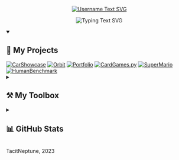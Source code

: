 <!-- https://readme-typing-svg.demolab.com/demo/ -->
<p align="center">
   <a href="https://github.com/74C17N3P7UN3">
      <img src="https://readme-typing-svg.demolab.com?font=Fira+Code&size=26&weight=600&duration=1&center=true&vCenter=true&repeat=false&height=26&lines=TacitNeptune%E2%80%89%F0%9F%91%A8%E2%80%8D%F0%9F%92%BB" alt="Username Text SVG">
   </a>
</p>
<p align="center">
  <img src="https://readme-typing-svg.demolab.com?font=Fira+Code&pause=1000&center=true&vCenter=true&repeat=false&height=20&lines=Hi+there!+I'm+TacitNeptune.;I'm+a+skilled+frontend+web+dev;and+a+software+engineer+too!;See+you+below+%F0%9F%98%8E" alt="Typing Text SVG">
</p>

<details open>
   <summary><h2>📘 My Projects</h2></summary>
   <!-- https://github.com/anuraghazra/github-readme-stats -->
   <div align="left">
      <a href="https://github.com/74C17N3P7UN3/CarShowcase"><img src="https://github-readme-stats.vercel.app/api/pin?username=74C17N3P7UN3&repo=CarShowcase&bg_color=20232A&title_color=36BCF7&text_color=FFFFFF&icon_color=36BCF7&hide_border=true" alt="CarShowcase"></a>
      <a href="https://github.com/74C17N3P7UN3/Orbit"><img src="https://github-readme-stats.vercel.app/api/pin?username=74C17N3P7UN3&repo=Orbit&bg_color=20232A&title_color=36BCF7&text_color=FFFFFF&icon_color=36BCF7&hide_border=true" alt="Orbit"></a>
      <a href="https://github.com/74C17N3P7UN3/Portfolio"><img src="https://github-readme-stats.vercel.app/api/pin?username=74C17N3P7UN3&repo=Portfolio&bg_color=20232A&title_color=36BCF7&text_color=FFFFFF&icon_color=36BCF7&hide_border=true" alt="Portfolio"></a>
      <a href="https://github.com/74C17N3P7UN3/ProNef"><img src="https://github-readme-stats.vercel.app/api/pin?username=74C17N3P7UN3&repo=ProNef&bg_color=20232A&title_color=36BCF7&text_color=FFFFFF&icon_color=36BCF7&hide_border=true" alt="CardGames.py"></a>
      <a href="https://github.com/74C17N3P7UN3/SuperMario"><img src="https://github-readme-stats.vercel.app/api/pin?username=74C17N3P7UN3&repo=SuperMario&bg_color=20232A&title_color=36BCF7&text_color=FFFFFF&icon_color=36BCF7&hide_border=true" alt="SuperMario"></a>
      <a href="https://github.com/74C17N3P7UN3/HumanBenchmark"><img src="https://github-readme-stats.vercel.app/api/pin?username=74C17N3P7UN3&repo=HumanBenchmark&bg_color=20232A&title_color=36BCF7&text_color=FFFFFF&icon_color=36BCF7&hide_border=true" alt="HumanBenchmark"></a>
   </div>
</details>

<details>
   <summary><h2>⚒️ My Toolbox</h2></summary>
   <!-- https://img.shields.io / https://custom-icon-badges.demolab.com -->
   <h4>👨‍💻 Programming and Markup</h4>
   <div align="left">
      <img alt="Bash" src="https://img.shields.io/badge/Bash-4EAA25.svg?logo=gnubash&logoColor=white">
      <img alt="C" src="https://custom-icon-badges.demolab.com/badge/C-03599C.svg?logo=c-in-hexagon&logoColor=white">
      <img alt="C++" src="https://img.shields.io/badge/C++-9C033A.svg?logo=cplusplus&logoColor=white">
      <img alt="C#" src="https://custom-icon-badges.demolab.com/badge/C%23-239120.svg?logo=cs2&logoColor=white">
      <img alt="CSS" src="https://img.shields.io/badge/CSS-1572B6.svg?logo=css3&logoColor=white">
      <img alt="Google Apps Script" src="https://custom-icon-badges.demolab.com/badge/Google%20Apps%20Script-02569B.svg?logo=gs&logoColor=white">
      <img alt="HTML" src="https://img.shields.io/badge/HTML5-E34F26.svg?logo=html5&logoColor=white">
      <img alt="Java" src="https://custom-icon-badges.demolab.com/badge/Java-007396.svg?logo=java&logoColor=white">
      <img alt="JavaScript" src="https://img.shields.io/badge/JavaScript-F7DF1E.svg?logo=javascript&logoColor=black">
      <img alt="JSON" src="https://img.shields.io/badge/JSON-fbc02d.svg?logo=json&logoColor=black">
      <img alt="LaTeX" src="https://img.shields.io/badge/LaTeX-008080.svg?logo=latex&logoColor=white">
      <img alt="Markdown" src="https://img.shields.io/badge/Markdown-000000.svg?logo=markdown&logoColor=white">
      <img alt="Node.js" src="https://img.shields.io/badge/Node.js-339933.svg?logo=node.js&logoColor=white">
      <img alt="PHP" src="https://img.shields.io/badge/PHP-777BB4.svg?logo=php&logoColor=white">
      <img alt="PowerShell" src="https://img.shields.io/badge/PowerShell-5391FE.svg?logo=powershell&logoColor=white">
      <img alt="Python" src="https://img.shields.io/badge/Python-3776AB.svg?logo=python&logoColor=white">
      <img alt="React" src="https://img.shields.io/badge/React-61DAFB.svg?logo=react&logoColor=black">
      <img alt="Redux" src="https://img.shields.io/badge/Redux-764ABC.svg?logo=redux&logoColor=white">
      <img alt="Sass" src="https://img.shields.io/badge/Sass-CC6699.svg?logo=sass&logoColor=white">
      <img alt="Scratch" src="https://img.shields.io/badge/Scratch-4D97FF.svg?logo=scratch&logoColor=white">
      <img alt="SVG" src="https://img.shields.io/badge/SVGs-FFB13B.svg?logo=svg&logoColor=black">
      <img alt="Tailwind CSS" src="https://img.shields.io/badge/Tailwind%20CSS-06B6D4.svg?logo=tailwindcss&logoColor=white">
      <img alt="TypeScript" src="https://img.shields.io/badge/TypeScript-3178C6.svg?logo=typescript&logoColor=white">
   </div>

   <h4>🧰 Frameworks & Libraries</h4>
   <div align="left">
      <img alt="Expo" src="https://img.shields.io/badge/Expo-000020.svg?logo=expo&logoColor=white">
      <img alt="Express.js" src="https://img.shields.io/badge/Express.js-404d59.svg?logo=express&logoColor=white">
      <img alt="Firebase" src="https://img.shields.io/badge/Firebase-FFCA28.svg?logo=firebase&logoColor=black">
      <img alt="Font Awesome" src="https://img.shields.io/badge/Font%20Awesome-528DD7.svg?logo=fontawesome&logoColor=white">
      <img alt="Fonts" src="https://img.shields.io/badge/Fonts-4285F4.svg?logo=googlefonts&logoColor=white">
      <img alt="Framer" src="https://img.shields.io/badge/Framer-0055FF.svg?logo=framer&logoColor=white">
      <img alt="MUI" src="https://img.shields.io/badge/MUI-007FFF.svg?logo=mui&logoColor=white">
      <img alt="Next.js" src="https://img.shields.io/badge/Next.js-000000.svg?logo=next.js&logoColor=white">
      <img alt="PostCSS" src="https://img.shields.io/badge/PostCSS-DD3A0A.svg?logo=postcss&logoColor=white">
      <img alt="Three.js" src="https://img.shields.io/badge/Three.js-000000.svg?logo=three.js&logoColor=white">
      <img alt="Vite.js" src="https://img.shields.io/badge/Vite.js-646CFF.svg?logo=vite&logoColor=white">
   </div>

   <h4>🖥️ Software and Tools</h4>
   <div align="left">
      <img alt="Android" src="https://img.shields.io/badge/Android-3DDC84.svg?logo=android&logoColor=white">
      <img alt="Android Studio" src="https://img.shields.io/badge/Android%20Studio-008678.svg?logo=androidstudio&logoColor=white">
      <img alt="Bitwarden" src="https://img.shields.io/badge/Bitwarden-175DDC.svg?logo=bitwarden&logoColor=white">
      <img alt="Chrome" src="https://img.shields.io/badge/Chrome-4285F4.svg?logo=googlechrome&logoColor=white">
      <img alt="Discord" src="https://img.shields.io/badge/Discord-5865F2.svg?logo=discord&logoColor=white">
      <img alt="Firefox" src="https://img.shields.io/badge/Firefox-FF7139.svg?logo=firefoxbrowser&logoColor=white">
      <img alt="Git" src="https://img.shields.io/badge/Git-F05032.svg?logo=git&logoColor=white">
      <img alt="GitHub Desktop" src="https://img.shields.io/badge/GitHub%20Desktop-8034A9.svg?logo=github&logoColor=white">
      <img alt="GitKraken" src="https://img.shields.io/badge/GitKraken-179287.svg?logo=gitkraken&logoColor=white">
      <img alt="Sheets" src="https://img.shields.io/badge/Sheets-34A853.svg?logo=googlesheets&logoColor=white">
      <img alt="IntelliJ IDEA" src="https://img.shields.io/badge/IntelliJ%20IDEA-087CFA.svg?logo=intellijidea&logoColor=white">
      <img alt="Jupyter" src="https://img.shields.io/badge/Jupyter-F37626.svg?logo=jupyter&logoColor=white">
      <img alt="Kali Linux" src="https://img.shields.io/badge/Kali%20Linux-557C94.svg?logo=kalilinux&logoColor=white">
      <img alt="Netlify" src="https://img.shields.io/badge/Netlify-00C7B7.svg?logo=netlify&logoColor=white">
      <img alt="PyCharm" src="https://img.shields.io/badge/PyCharm-1FD58F.svg?logo=pycharm&logoColor=white">
      <img alt="Spotify" src="https://img.shields.io/badge/Spotify-1DB954.svg?logo=spotify&logoColor=white">
      <img alt="Stack Overflow" src="https://img.shields.io/badge/Stack%20Overflow-F58025.svg?logo=stackoverflow&logoColor=white">
      <img alt="Vercel" src="https://img.shields.io/badge/Vercel-000000.svg?logo=vercel&logoColor=white">
      <img alt="VS Code" src="https://img.shields.io/badge/VS%20Code-007ACC.svg?logo=visualstudiocode&logoColor=white">
      <img alt="Windows" src="https://img.shields.io/badge/Windows-0078D4.svg?logo=windows11&logoColor=white">
   </div>
</details>

<details>
   <summary><h2>📊 GitHub Stats</h2></summary>
   <!-- https://github.com/anuraghazra/github-readme-stats -->
   <div align="left">
      <img src="https://github-readme-stats.vercel.app/api?username=74C17N3P7UN3&custom_title=My+GitHub's+Stats&count_private=true&show_icons=true&bg_color=20232A&title_color=36BCF7&text_color=FFFFFF&icon_color=36BCF7&hide_border=true&hide=contribs&text_bold=false" alt="GitHub Stats" height="160px">
      <img src="https://github-readme-stats.vercel.app/api/top-langs?username=74C17N3P7UN3&langs_count=6&hide=solidity&layout=compact&bg_color=20232A&title_color=36BCF7&text_color=FFFFFF&hide_border=true" alt="Languages Stats" height="160px">
   </div>
   <!-- https://github.com/ashutosh00710/github-readme-activity-graph -->
   <div align="left">
      <img src="https://github-readme-activity-graph.vercel.app/graph?username=74C17N3P7UN3&custom_title=My+GitHub's+Contributions+Graph&bg_color=20232A&color=FFFFFF&title_color=36BCF7&line=36BCF7&point=FFFFFF&area=true&area_color=FFFFFF&hide_border=true&radius=4.5" height="257px">
   </div>
</details>

<p align="left">TacitNeptune, 2023</p>
